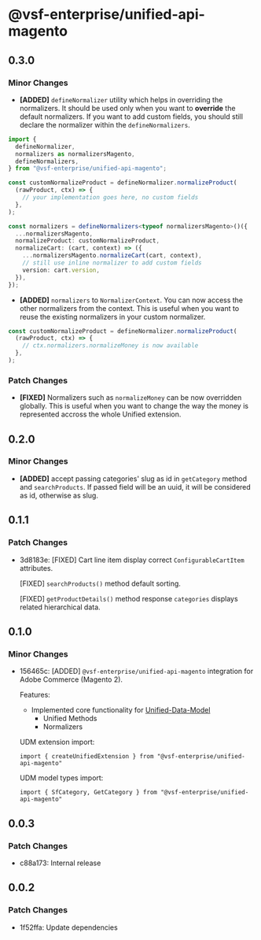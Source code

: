# @vsf-enterprise/unified-api-magento

## 0.3.0

### Minor Changes

- **[ADDED]** `defineNormalizer` utility which helps in overriding the normalizers. It should be used only when you want to **override** the default normalizers. If you want to add custom fields, you should still declare the normalizer within the `defineNormalizers`.

```ts
import {
  defineNormalizer,
  normalizers as normalizersMagento,
  defineNormalizers,
} from "@vsf-enterprise/unified-api-magento";

const customNormalizeProduct = defineNormalizer.normalizeProduct(
  (rawProduct, ctx) => {
    // your implementation goes here, no custom fields
  },
);

const normalizers = defineNormalizers<typeof normalizersMagento>()({
  ...normalizersMagento,
  normalizeProduct: customNormalizeProduct,
  normalizeCart: (cart, context) => ({
    ...normalizersMagento.normalizeCart(cart, context),
    // still use inline normalizer to add custom fields
    version: cart.version,
  }),
});
```

- **[ADDED]** `normalizers` to `NormalizerContext`. You can now access the other normalizers from the context. This is useful when you want to reuse the existing normalizers in your custom normalizer.

```ts
const customNormalizeProduct = defineNormalizer.normalizeProduct(
  (rawProduct, ctx) => {
    // ctx.normalizers.normalizeMoney is now available
  },
);
```

### Patch Changes

- **[FIXED]** Normalizers such as `normalizeMoney` can be now overridden globally. This is useful when you want to change the way the money is represented accross the whole Unified extension.

## 0.2.0

### Minor Changes

- **[ADDED]** accept passing categories' slug as id in `getCategory` method and `searchProducts`. If passed field will be an uuid, it will be considered as id, otherwise as slug.

## 0.1.1

### Patch Changes

- 3d8183e: [FIXED] Cart line item display correct `ConfigurableCartItem` attributes.

  [FIXED] `searchProducts()` method default sorting.

  [FIXED] `getProductDetails()` method response `categories` displays related hierarchical data.

## 0.1.0

### Minor Changes

- 156465c: [ADDED] `@vsf-enterprise/unified-api-magento` integration for Adobe Commerce (Magento 2).

  Features:

  - Implemented core functionality for [Unified-Data-Model](https://docs.alokai.com/storefront/unified-data-layer/unified-data-model)
    - Unified Methods
    - Normalizers

  UDM extension import:

  ```
  import { createUnifiedExtension } from "@vsf-enterprise/unified-api-magento"
  ```

  UDM model types import:

  ```
  import { SfCategory, GetCategory } from "@vsf-enterprise/unified-api-magento"
  ```

## 0.0.3

### Patch Changes

- c88a173: Internal release

## 0.0.2

### Patch Changes

- 1f52ffa: Update dependencies
